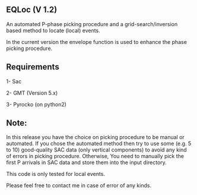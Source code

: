 EQLoc (V 1.2)
---------

An automated P-phase picking procedure and a grid-search/inversion based method to locate (local) events. 

In the current version the envelope function is used to enhance the phase picking procedure.

Requirements
------------

1- Sac

2- GMT (Version 5.x)

3- Pyrocko (on python2)


Note:
-----

In this release you have the choice on picking procedure to be manual or automated. If you chose the automated method then try to use some (e.g. 5 to 10) good-quality SAC data (only vertical components) to avoid any kind of errors in picking procedure. Otherwise, You need to manually pick the first P arrivals in SAC data and store them into the input directory.

This code is only tested for local events.

Please feel free to contact me in case of error of any kinds.

